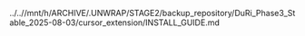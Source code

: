 ../..//mnt/h/ARCHIVE/.UNWRAP/STAGE2/backup_repository/DuRi_Phase3_Stable_2025-08-03/cursor_extension/INSTALL_GUIDE.md